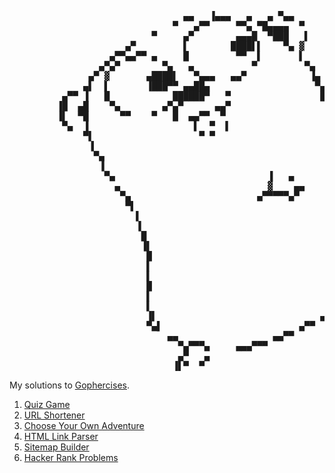 <pre>
                                 ▄▄   ▐▄▄▄   ▄   ▄ ▀▄▄
                               ▀   ▄▀▀     ▀▀▄ ▀█▄▄▄▄  ▀
                           ▀     ▄▀        ▄▄▄█  ▀███   ▌
                      ▄▀         ▌        ████▌▌    ▀▄ ▓
                   ▄▀▀▄▄▀▀ ▄     █         ▀▀  ▌       ▌
                 ▄▀▄▀        ▀▄   ▄           ▀         ▀▄
               ▄▀ ▓       ▄████▌   ▀▄▄▄   ▄▄▀            ▐▄
              ▄▌  ▌       ▐███▀▀ ▄▄██▄                    ▀▄
          ▄▀▀ ▐   █            ██████▀   ▀                 █
         ▐█  ▄█    ▀▄        ▄▀▄▀      ▄▄▀                  ▌
         ▐▌  ▀█      ▀▀    ▀   █  ▄▄▀▀  ▀                    ▀▄
          ▀▄  ▐                    ▌  ▀  ▌                    ▀▌
              ▀▌                    ▀ ▀                        ▀▄▄▄▄▄
               ▐                                                ▀   ▐▌
                ▀▄                                               █▀ ▀
                 ▐                                               █▄
                  ▀▄                             ▐   ▄           ▐▌
                    ▄                            ▓    ▄▄          █
                     ▀▄                        ▄▀▀▀▀▀▄▀           █
                      ▀▌                                          █
                        ▌                                         █
                        ▐                                         █
                         █                                        █
                         ▐▌                                       █
                          █                                       ▌
                          ▌                                      ▀
                          ▌                                      █
                          █                                     ▄▀▄▄
                          ▌                                    ▄▀   █
                          ▌                                  ▄▀  ▀▄▄▀
                          ▐▌                               ▄▀
                          ▀▄▌                          ▄▀▀
                              ▄▄                  ▄▄▀▀
                                ▀▄▀▀▀▄     ▄▄▄▀▀▀
                                ▄▀   ▄
                               ▐▌▀  ▀
</pre>
My solutions to [Gophercises](https://gophercises.com/).

1. [Quiz Game](https://courses.calhoun.io/lessons/les_goph_01)
2. [URL Shortener](https://courses.calhoun.io/lessons/les_goph_04)
3. [Choose Your Own Adventure](https://courses.calhoun.io/lessons/les_goph_07)
4. [HTML Link Parser](https://courses.calhoun.io/lessons/les_goph_16)
5. [Sitemap Builder](https://courses.calhoun.io/lessons/les_goph_24)
6. [Hacker Rank Problems](https://courses.calhoun.io/lessons/les_goph_33)
